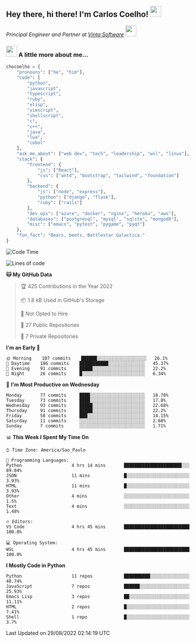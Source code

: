 <h2>Hey there, hi there! I'm Carlos Coelho! <img src="https://emoji.gg/assets/emoji/6680_this_is_fine.png" width="30"></h2>
<p><em>Principal Engineer and Partner at <a href="http://www.vintasoftware.com">Vinta Software</a> <img src="https://emojis.slackmojis.com/emojis/images/1613461409/13263/bongocat_code.gif?1613461409" width="30"> 
</em></p>

### <img src="https://emojis.slackmojis.com/emojis/images/1597320283/10003/catjam.gif?1597320283" width="30"> A little more about me...  

```python
chocoelho = {
    "pronouns": ["he", "him"],
    "code": [
        "python",
        "javascript",
        "typescript",
        "ruby",
        "elisp",
        "vimscript",
        "shellscript",
        "c",
        "c++",
        "java",
        "lua",
        "cobol"
    ],
    "ask_me_about": ["web dev", "tech", "leadership", "wsl", "linux"],
    "stack": {
        "frontend": {
            "js": ["React"],
            "css": ["antd", "bootstrap", "tailwind", "foundation"]
        },
        "backend": {
            "js": ["node", "express"],
            "python": ["django", "flask"],
            "ruby": ["rails"]
        },
        "dev_ops": ["azure", "docker", "nginx", "heroku", "aws"],
        "databases": ["postgresql", "mysql", "sqlite", "mongodb"],
        "misc": ["emacs", "pytest", "pygame", "pyqt"]
    },
    "fun_fact": "Bears, beets, Battlestar Galactica."
}
```

<!--START_SECTION:waka-->
![Code Time](http://img.shields.io/badge/Code%20Time-1%2C674%20hrs%2034%20mins-blue)

![Lines of code](https://img.shields.io/badge/From%20Hello%20World%20I%27ve%20Written-32%20Thousand%20lines%20of%20code-blue)

**🐱 My GitHub Data** 

> 🏆 425 Contributions in the Year 2022
 > 
> 📦 1.8 kB Used in GitHub's Storage 
 > 
> 🚫 Not Opted to Hire
 > 
> 📜 27 Public Repositories 
 > 
> 🔑 7 Private Repositories  
 > 
**I'm an Early 🐤** 

```text
🌞 Morning    107 commits    ██████░░░░░░░░░░░░░░░░░░░   26.1% 
🌆 Daytime    186 commits    ███████████░░░░░░░░░░░░░░   45.37% 
🌃 Evening    91 commits     █████░░░░░░░░░░░░░░░░░░░░   22.2% 
🌙 Night      26 commits     █░░░░░░░░░░░░░░░░░░░░░░░░   6.34%

```
📅 **I'm Most Productive on Wednesday** 

```text
Monday       77 commits     ████░░░░░░░░░░░░░░░░░░░░░   18.78% 
Tuesday      73 commits     ████░░░░░░░░░░░░░░░░░░░░░   17.8% 
Wednesday    93 commits     █████░░░░░░░░░░░░░░░░░░░░   22.68% 
Thursday     91 commits     █████░░░░░░░░░░░░░░░░░░░░   22.2% 
Friday       58 commits     ███░░░░░░░░░░░░░░░░░░░░░░   14.15% 
Saturday     11 commits     ░░░░░░░░░░░░░░░░░░░░░░░░░   2.68% 
Sunday       7 commits      ░░░░░░░░░░░░░░░░░░░░░░░░░   1.71%

```


📊 **This Week I Spent My Time On** 

```text
⌚︎ Time Zone: America/Sao_Paulo

💬 Programming Languages: 
Python                   4 hrs 14 mins       ██████████████████████░░░   89.04% 
JSON                     11 mins             █░░░░░░░░░░░░░░░░░░░░░░░░   3.93% 
HTML                     11 mins             █░░░░░░░░░░░░░░░░░░░░░░░░   3.93% 
Other                    4 mins              ░░░░░░░░░░░░░░░░░░░░░░░░░   1.5% 
Text                     4 mins              ░░░░░░░░░░░░░░░░░░░░░░░░░   1.48%

🔥 Editors: 
VS Code                  4 hrs 45 mins       █████████████████████████   100.0%

💻 Operating System: 
WSL                      4 hrs 45 mins       █████████████████████████   100.0%

```

**I Mostly Code in Python** 

```text
Python                   11 repos            ██████████░░░░░░░░░░░░░░░   40.74% 
JavaScript               7 repos             ██████░░░░░░░░░░░░░░░░░░░   25.93% 
Emacs Lisp               3 repos             ██░░░░░░░░░░░░░░░░░░░░░░░   11.11% 
HTML                     2 repos             █░░░░░░░░░░░░░░░░░░░░░░░░   7.41% 
Shell                    1 repo              █░░░░░░░░░░░░░░░░░░░░░░░░   3.7%

```



 Last Updated on 29/08/2022 02:14:19 UTC
<!--END_SECTION:waka-->
